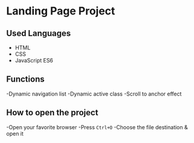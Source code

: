 # Landing Page Project

## Used Languages

* HTML
* CSS
* JavaScript ES6

## Functions

-Dynamic navigation list
-Dynamic active class
-Scroll to anchor effect

## How to open the project

-Open your favorite browser
-Press `Ctrl+O`
-Choose the file destination & open it

